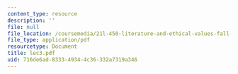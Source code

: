 ```yaml
---
content_type: resource
description: ''
file: null
file_location: /coursemedia/21l-450-literature-and-ethical-values-fall-2002/716de6ad833349344c36332a7319a346_lec3.pdf
file_type: application/pdf
resourcetype: Document
title: lec3.pdf
uid: 716de6ad-8333-4934-4c36-332a7319a346
---
```

